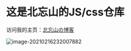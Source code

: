 # 这是北忘山的JS/css仓库


访问我的主页：[北忘山の博客](https://www.beiwangshan.com/)

![image-20210216232007882](https://www.beiwangshan.com/img/20210216232008.png)